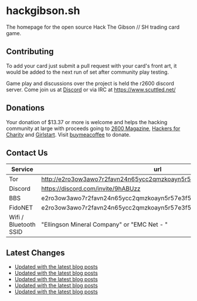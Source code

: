 # hackgibson.sh
The homepage for the open source Hack The Gibson // SH trading card game.


## Contributing

To add your card just submit a pull request with your card's front art, it would be added to the next run of set after community play testing.

Game play and discussions over the project is held the r2600 discord server. Come join us at [Discord](https://discord.com/invite/9hABUzz) or via IRC at https://www.scuttled.net/


## Donations

Your donation of $13.37 or more is welcome and helps the hacking community at large with proceeds going to [2600 Magazine](https://2600.com/), [Hackers for Charity](https://hackersforcharity.org) and [Girlstart](https://girlstart.org).  Visit [buymeacoffee](https://www.buymeacoffee.com/hackgibson.sh) to donate.


## Contact Us

Service | url
-|-
Tor | http://e2ro3ow3awo7r2favn24n65ycc2qmzkoayn5r57e3f56nvjwdcgg32ad.onion
Discord | https://discord.com/invite/9hABUzz
BBS | e2ro3ow3awo7r2favn24n65ycc2qmzkoayn5r57e3f56nvjwdcgg32ad.onion:23
FidoNET | e2ro3ow3awo7r2favn24n65ycc2qmzkoayn5r57e3f56nvjwdcgg32ad.onion:24554
Wifi / Bluetooth SSID | "Ellingson Mineral Company" or "EMC Net - <fidonet address>"

## Latest Changes
<!-- BLOG-POST-LIST:START -->
- [Updated with the latest blog posts](https://github.com/DFW2600/hackgibson.sh/commit/f5941e6cc9c71a64d6aadc291c685f5b104ed7d2)
- [Updated with the latest blog posts](https://github.com/DFW2600/hackgibson.sh/commit/095e528c766b36a31e492ff556207fe4c007458a)
- [Updated with the latest blog posts](https://github.com/DFW2600/hackgibson.sh/commit/e7ce3d73787f2e83e06f6375211383a19366a1d9)
- [Updated with the latest blog posts](https://github.com/DFW2600/hackgibson.sh/commit/4ad4c1fc39763a8085db06eff953877036359334)
- [Updated with the latest blog posts](https://github.com/DFW2600/hackgibson.sh/commit/6d000d64f0de246026b6fd53f2b39d9a499dd2c8)
<!-- BLOG-POST-LIST:END -->
